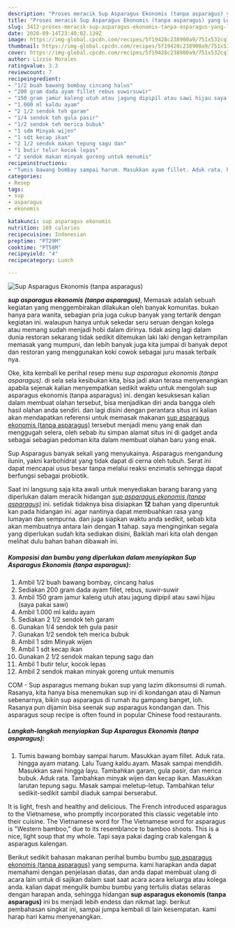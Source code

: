 ```yaml
---
description: "Proses meracik Sup Asparagus Ekonomis (tanpa asparagus) yang Lezat"
title: "Proses meracik Sup Asparagus Ekonomis (tanpa asparagus) yang Lezat"
slug: 3412-proses-meracik-sup-asparagus-ekonomis-tanpa-asparagus-yang-lezat
date: 2020-09-14T23:40:02.139Z
image: https://img-global.cpcdn.com/recipes/5f19428c238900a9/751x532cq70/sup-asparagus-ekonomis-tanpa-asparagus-foto-resep-utama.jpg
thumbnail: https://img-global.cpcdn.com/recipes/5f19428c238900a9/751x532cq70/sup-asparagus-ekonomis-tanpa-asparagus-foto-resep-utama.jpg
cover: https://img-global.cpcdn.com/recipes/5f19428c238900a9/751x532cq70/sup-asparagus-ekonomis-tanpa-asparagus-foto-resep-utama.jpg
author: Lizzie Morales
ratingvalue: 3.3
reviewcount: 7
recipeingredient:
- "1/2 buah bawang bombay cincang halus"
- "200 gram dada ayam fillet rebus suwirsuwir"
- "150 gram jamur kaleng utuh atau jagung dipipil atau sawi hijau saya pakai sawi"
- "1.000 ml kaldu ayam"
- "2 1/2 sendok teh garam"
- "1/4 sendok teh gula pasir"
- "1/2 sendok teh merica bubuk"
- "1 sdm Minyak wijen"
- "1 sdt kecap ikan"
- "2 1/2 sendok makan tepung sagu dan"
- "1 butir telur kocok lepas"
- "2 sendok makan minyak goreng untuk menumis"
recipeinstructions:
- "Tumis bawang bombay sampai harum. Masukkan ayam fillet. Aduk rata. hingga ayam matang. Lalu Tuang kaldu ayam. Masak sampai mendidih. Masukkan sawi hingga layu. Tambahkan garam, gula pasir, dan merica bubuk. Aduk rata. Tambahkan minyak wijen dan kecap ikan. Masukkan larutan tepung sagu. Masak sampai meletup-letup. Tambahkan telur sedikit-sedikit sambil diaduk sampai berserabut."
categories:
- Resep
tags:
- sup
- asparagus
- ekonomis

katakunci: sup asparagus ekonomis 
nutrition: 169 calories
recipecuisine: Indonesian
preptime: "PT29M"
cooktime: "PT58M"
recipeyield: "4"
recipecategory: Lunch

---
```



![Sup Asparagus Ekonomis (tanpa asparagus)](https://img-global.cpcdn.com/recipes/5f19428c238900a9/751x532cq70/sup-asparagus-ekonomis-tanpa-asparagus-foto-resep-utama.jpg)

<b><i>sup asparagus ekonomis (tanpa asparagus)</i></b>, Memasak adalah sebuah kegiatan yang menggembirakan dilakukan oleh banyak komunitas. bukan hanya para wanita, sebagian pria juga cukup banyak yang tertarik dengan kegiatan ini. walaupun hanya untuk sekedar seru seruan dengan kolega atau memang sudah menjadi hobi dalam dirinya. tidak asing lagi dalam dunia restoran sekarang tidak sedikit ditemukan laki laki dengan ketrampilan memasak yang mumpuni, dan lebih banyak juga kita jumpai di banyak depot dan restoran yang menggunakan koki cowok sebagai juru masak terbaik nya.

Oke, kita kembali ke perihal resep menu <i>sup asparagus ekonomis (tanpa asparagus)</i>. di sela sela kesibukan kita, bisa jadi akan terasa menyenangkan apabila sejenak kalian menyempatkan sedikit waktu untuk mengolah sup asparagus ekonomis (tanpa asparagus) ini. dengan kesuksesan kalian dalam membuat olahan tersebut, bisa menjadikan diri anda bangga oleh hasil olahan anda sendiri. dan lagi disini dengan perantara situs ini kalian akan mendapatkan referensi untuk memasak makanan <u>sup asparagus ekonomis (tanpa asparagus)</u> tersebut menjadi menu yang enak dan menggugah selera, oleh sebab itu simpan alamat situs ini di gadget anda sebagai sebagian pedoman kita dalam membuat olahan baru yang enak.

Sup Asparagus banyak sekali yang menyukainya. Asparagus mengandung ilunin, yakni karbohidrat yang tidak dapat di cerna oleh tubuh. Serat ini dapat mencapai usus besar tanpa melalui reaksi enzimatis sehingga dapat berfungsi sebagai probiotik.


Saat ini langsung saja kita awali untuk menyediakan barang barang yang diperlukan dalam meracik hidangan <u><i>sup asparagus ekonomis (tanpa asparagus)</i></u> ini. setidak tidaknya bisa disiapkan <b>12</b> bahan yang diperuntuk kan pada hidangan ini. agar nantinya dapat membuahkan rasa yang lumayan dan sempurna. dan juga siapkan waktu anda sedikit, sebab kita akan membuatnya antara lain dengan <b>1</b> tahap. saya menginginkan segala yang diperlukan sudah kita sediakan disini, Baiklah mari kita olah dengan melihat dulu bahan bahan dibawah ini.

<!--inarticleads1-->

##### Komposisi dan bumbu yang diperlukan dalam menyiapkan Sup Asparagus Ekonomis (tanpa asparagus):

1. Ambil 1/2 buah bawang bombay, cincang halus
1. Sediakan 200 gram dada ayam fillet, rebus, suwir-suwir
1. Ambil 150 gram jamur kaleng utuh atau jagung dipipil atau sawi hijau (saya pakai sawi)
1. Ambil 1.000 ml kaldu ayam
1. Sediakan 2 1/2 sendok teh garam
1. Gunakan 1/4 sendok teh gula pasir
1. Gunakan 1/2 sendok teh merica bubuk
1. Ambil 1 sdm Minyak wijen
1. Ambil 1 sdt kecap ikan
1. Gunakan 2 1/2 sendok makan tepung sagu dan
1. Ambil 1 butir telur, kocok lepas
1. Ambil 2 sendok makan minyak goreng untuk menumis


COM - Sup asparagus memang bukan sup yang lazim dikonsumsi di rumah. Rasanya, kita hanya bisa menemukan sup ini di kondangan atau di Namun sebenarnya, bikin sup asparagus di rumah itu gampang banget, loh. Rasanya pun dijamin bisa seenak sup asparagus kondangan dan. This asparagus soup recipe is often found in popular Chinese food restaurants. 

<!--inarticleads2-->

##### Langkah-langkah menyiapkan Sup Asparagus Ekonomis (tanpa asparagus):

1. Tumis bawang bombay sampai harum. Masukkan ayam fillet. Aduk rata. hingga ayam matang. Lalu Tuang kaldu ayam. Masak sampai mendidih. Masukkan sawi hingga layu. Tambahkan garam, gula pasir, dan merica bubuk. Aduk rata. Tambahkan minyak wijen dan kecap ikan. Masukkan larutan tepung sagu. Masak sampai meletup-letup. Tambahkan telur sedikit-sedikit sambil diaduk sampai berserabut.


It is light, fresh and healthy and delicious. The French introduced asparagus to the Vietnamese, who promptly incorporated this classic vegetable into their cuisine. The Vietnamese word for The Vietnamese word for asparagus is &#34;Western bamboo,&#34; due to its resemblance to bamboo shoots. This is a nice, light soup that my whole. Tapi saya pakai daging crab kalengan &amp; asparagus kalengan. 

Berikut sedikit bahasan makanan perihal bumbu bumbu <u>sup asparagus ekonomis (tanpa asparagus)</u> yang sempurna. kami harapkan anda dapat memahami dengan penjelasan diatas, dan anda dapat membuat ulang di acara lain untuk di sajikan dalam saat saat acara acara keluarga atau kolega anda. kalian dapat mengulik bumbu bumbu yang tertulis diatas selaras dengan harapan anda, sehingga hidangan <b>sup asparagus ekonomis (tanpa asparagus)</b> ini bs menjadi lebih endess dan nikmat lagi. berikut pembahasan singkat ini, sampai jumpa kembali di lain kesempatan. kami harap hari kamu menyenangkan.
